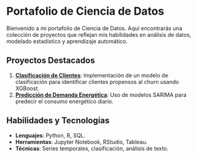 # Portafolio de Ciencia de Datos

Bienvenido a mi portafolio de Ciencia de Datos. Aquí encontrarás una colección de proyectos que reflejan mis habilidades en análisis de datos, modelado estadístico y aprendizaje automático.

## Proyectos Destacados
1. [**Clasificación de Clientes**](proyectos/proyecto1_clasificacion/): Implementación de un modelo de clasificación para identificar clientes propensos al churn usando XGBoost.
2. [**Predicción de Demanda Energética**](proyectos/proyecto2_prediccion_demanda/): Uso de modelos SARIMA para predecir el consumo energético diario.

## Habilidades y Tecnologías
- **Lenguajes**: Python, R, SQL.
- **Herramientas**: Jupyter Notebook, RStudio, Tableau.
- **Técnicas**: Series temporales, clasificación, análisis de texto.
